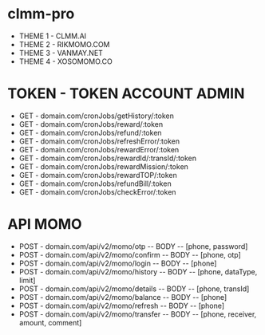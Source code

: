 # clmm-pro

* THEME 1 - CLMM.AI
* THEME 2 - RIKMOMO.COM
* THEME 3 - VANMAY.NET
* THEME 4 - XOSOMOMO.CO


# TOKEN - TOKEN ACCOUNT ADMIN
* GET - domain.com/cronJobs/getHistory/:token
* GET - domain.com/cronJobs/reward/:token
* GET - domain.com/cronJobs/refund/:token
* GET - domain.com/cronJobs/refreshError/:token
* GET - domain.com/cronJobs/rewardError/:token
* GET - domain.com/cronJobs/rewardId/:transId/:token
* GET - domain.com/cronJobs/rewardMission/:token
* GET - domain.com/cronJobs/rewardTOP/:token
* GET - domain.com/cronJobs/refundBill/:token
* GET - domain.com/cronJobs/checkError/:token

# API MOMO
* POST - domain.com/api/v2/momo/otp -- BODY -- [phone, password]
* POST - domain.com/api/v2/momo/confirm -- BODY -- [phone, otp]
* POST - domain.com/api/v2/momo/login -- BODY -- [phone]
* POST - domain.com/api/v2/momo/history -- BODY -- [phone, dataType, limit]
* POST - domain.com/api/v2/momo/details -- BODY -- [phone, transId]
* POST - domain.com/api/v2/momo/balance -- BODY -- [phone]
* POST - domain.com/api/v2/momo/refresh -- BODY -- [phone]
* POST - domain.com/api/v2/momo/transfer -- BODY -- [phone, receiver, amount, comment]